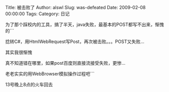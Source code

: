 Title: 被击败了
Author: alswl
Slug: was-defeated
Date: 2009-02-08 00:00:00
Tags: 
Category: 日记

为了那个踩校内的工具，搞了半天，java失败，最基本的POST都写不出来，惭愧的```

捻转C#，用HtmlWebRequest写Post，再次被击败。。。POST又失败...

其实我很惭愧

真不知道错在哪里，如果post百度则直接流接受失败，更惨...

老老实实的用WebBrowser模拟操作过程吧```

13号晚上8点的火车回去

